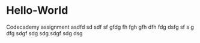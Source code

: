 # Hello-World
Codecademy assignment
asdfd sd sdf sf gfdg fh fgh gfh dfh fdg dsfg sf s
g dfg sdgf
sdg sdg sdgf sdg dsg

